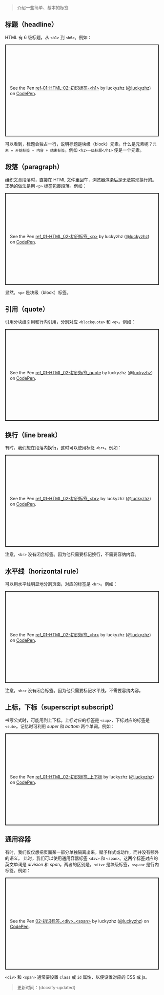 > 介绍一些简单、基本的标签

## 标题（headline）

HTML 有 6 级标题，从 `<h1>` 到 `<h6>`。例如：

<p class="codepen" data-height="300" data-default-tab="html,result" data-slug-hash="MWvxRQW" data-editable="true" data-user="luckyzhz" style="height: 300px; box-sizing: border-box; display: flex; align-items: center; justify-content: center; border: 2px solid; margin: 1em 0; padding: 1em;">
  <span>See the Pen <a href="https://codepen.io/luckyzhz/pen/MWvxRQW">
  ref-01-HTML-02-初识标签-&lt;h1&gt;</a> by luckyzhz (<a href="https://codepen.io/luckyzhz">@luckyzhz</a>)
  on <a href="https://codepen.io">CodePen</a>.</span>
</p>
<script async src="https://cpwebassets.codepen.io/assets/embed/ei.js"></script>

可以看到，标题会独占一行，说明标题是块级（block）元素。什么是元素呢？`元素 = 开始标签 + 内容 + 结束标签`。例如 `<h1>一级标题</h1>` 便是一个元素。

## 段落（paragraph）

组织文章段落时，直接在 HTML 文件里回车，浏览器渲染后是无法实现换行的。
正确的做法是用 `<p>` 标签包裹段落。例如：

<p class="codepen" data-height="300" data-default-tab="html,result" data-slug-hash="BadbEbb" data-editable="true" data-user="luckyzhz" style="height: 300px; box-sizing: border-box; display: flex; align-items: center; justify-content: center; border: 2px solid; margin: 1em 0; padding: 1em;">
  <span>See the Pen <a href="https://codepen.io/luckyzhz/pen/BadbEbb">
  ref_01-HTML_02-初识标签_&lt;p&gt;</a> by luckyzhz (<a href="https://codepen.io/luckyzhz">@luckyzhz</a>)
  on <a href="https://codepen.io">CodePen</a>.</span>
</p>
<script async src="https://cpwebassets.codepen.io/assets/embed/ei.js"></script>

显然，`<p>` 是块级（block）标签。

## 引用（quote）

引用分块级引用和行内引用，分别对应 `<blockquote>` 和 `<q>`。例如：

<p class="codepen" data-height="300" data-default-tab="html,result" data-slug-hash="NWvJVxW" data-editable="true" data-user="luckyzhz" style="height: 300px; box-sizing: border-box; display: flex; align-items: center; justify-content: center; border: 2px solid; margin: 1em 0; padding: 1em;">
  <span>See the Pen <a href="https://codepen.io/luckyzhz/pen/NWvJVxW">
  ref_01-HTML_02-初识标签_quote</a> by luckyzhz (<a href="https://codepen.io/luckyzhz">@luckyzhz</a>)
  on <a href="https://codepen.io">CodePen</a>.</span>
</p>
<script async src="https://cpwebassets.codepen.io/assets/embed/ei.js"></script>

## 换行（line break）

有时，我们想在段落内换行，这时可以使用标签 `<br>`。例如：

<p class="codepen" data-height="300" data-default-tab="html,result" data-slug-hash="NWvJVaG" data-editable="true" data-user="luckyzhz" style="height: 300px; box-sizing: border-box; display: flex; align-items: center; justify-content: center; border: 2px solid; margin: 1em 0; padding: 1em;">
  <span>See the Pen <a href="https://codepen.io/luckyzhz/pen/NWvJVaG">
  ref_01-HTML_02-初识标签_&lt;br&gt;</a> by luckyzhz (<a href="https://codepen.io/luckyzhz">@luckyzhz</a>)
  on <a href="https://codepen.io">CodePen</a>.</span>
</p>
<script async src="https://cpwebassets.codepen.io/assets/embed/ei.js"></script>

注意，`<br>` 没有闭合标签。因为他只需要标记换行，不需要容纳内容。

## 水平线（horizontal rule）

可以用水平线明显地分割页面，对应的标签是 `<hr>`。例如：

<p class="codepen" data-height="300" data-default-tab="html,result" data-slug-hash="NWvJVyx" data-editable="true" data-user="luckyzhz" style="height: 300px; box-sizing: border-box; display: flex; align-items: center; justify-content: center; border: 2px solid; margin: 1em 0; padding: 1em;">
  <span>See the Pen <a href="https://codepen.io/luckyzhz/pen/NWvJVyx">
  ref_01-HTML_02-初识标签_&lt;hr&gt;</a> by luckyzhz (<a href="https://codepen.io/luckyzhz">@luckyzhz</a>)
  on <a href="https://codepen.io">CodePen</a>.</span>
</p>
<script async src="https://cpwebassets.codepen.io/assets/embed/ei.js"></script>

注意，`<hr>` 没有闭合标签。因为他只需要标记水平线，不需要容纳内容。

## 上标，下标（superscript subscript）

书写公式时，可能用到上下标。上标对应的标签是 `<sup>`，下标对应的标签是 `<sub>`。记忆时可利用 *super* 和 *bottom* 两个单词。例如：

<p class="codepen" data-height="300" data-default-tab="html,result" data-slug-hash="WNEmByx" data-editable="true" data-user="luckyzhz" style="height: 300px; box-sizing: border-box; display: flex; align-items: center; justify-content: center; border: 2px solid; margin: 1em 0; padding: 1em;">
  <span>See the Pen <a href="https://codepen.io/luckyzhz/pen/WNEmByx">
  ref_01-HTML_02-初识标签_上下标</a> by luckyzhz (<a href="https://codepen.io/luckyzhz">@luckyzhz</a>)
  on <a href="https://codepen.io">CodePen</a>.</span>
</p>
<script async src="https://cpwebassets.codepen.io/assets/embed/ei.js"></script>

## 通用容器

有时，我们仅仅想把页面某一部分单独隔离出来，赋予样式或动作，而并没有额外的语义。
此时，我们可以使用通用容器标签 `<div>` 和 `<span>`。这两个标签对应的英文单词是 *division* 和
*span*。两者的区别是，`<div>` 是块级标签，`<span>` 是行内标签。例如：

<p class="codepen" data-height="300" data-default-tab="html,result" data-slug-hash="YzxMyRW" data-editable="true" data-user="luckyzhz" style="height: 300px; box-sizing: border-box; display: flex; align-items: center; justify-content: center; border: 2px solid; margin: 1em 0; padding: 1em;">
  <span>See the Pen <a href="https://codepen.io/luckyzhz/pen/YzxMyRW">
  02-初识标签_&lt;div&gt;_&lt;span&gt;</a> by luckyzhz (<a href="https://codepen.io/luckyzhz">@luckyzhz</a>)
  on <a href="https://codepen.io">CodePen</a>.</span>
</p>
<script async src="https://cpwebassets.codepen.io/assets/embed/ei.js"></script>

`<div>` 和 `<span>` 通常要设置 `class` 或 `id` 属性，以便设置对应的 CSS 或 js。



> 更新时间：{docsify-updated}